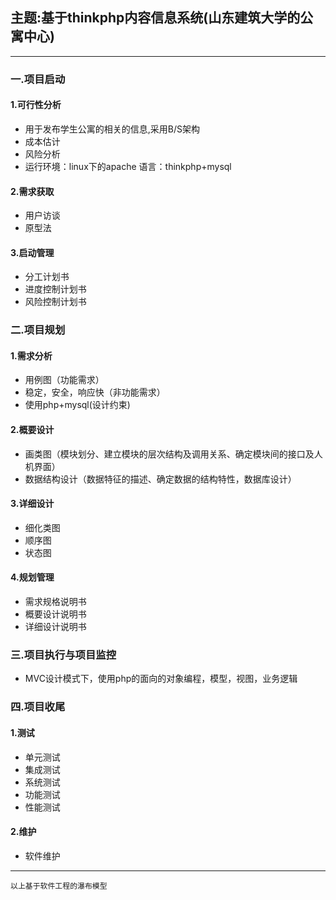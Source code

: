 ## 主题:基于thinkphp内容信息系统(山东建筑大学的公寓中心)

----
### 一.项目启动
#### 1.可行性分析
 - 用于发布学生公寓的相关的信息,采用B/S架构
 - 成本估计
 - 风险分析
 - 运行环境：linux下的apache 语言：thinkphp+mysql
#### 2.需求获取
 - 用户访谈
 - 原型法
#### 3.启动管理
 - 分工计划书
 - 进度控制计划书
 - 风险控制计划书
### 二.项目规划
#### 1.需求分析
* 用例图（功能需求）
* 稳定，安全，响应快（非功能需求）
* 使用php+mysql(设计约束)
#### 2.概要设计
* 画类图（模块划分、建立模块的层次结构及调用关系、确定模块间的接口及人机界面）
* 数据结构设计（数据特征的描述、确定数据的结构特性，数据库设计）
#### 3.详细设计
* 细化类图
* 顺序图
* 状态图
#### 4.规划管理
 - 需求规格说明书
 - 概要设计说明书
 - 详细设计说明书
### 三.项目执行与项目监控
* MVC设计模式下，使用php的面向的对象编程，模型，视图，业务逻辑
### 四.项目收尾
#### 1.测试
* 单元测试
* 集成测试
* 系统测试
* 功能测试
* 性能测试
#### 2.维护
* 软件维护

----
`以上基于软件工程的瀑布模型`
